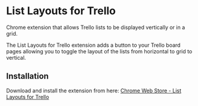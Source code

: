 List Layouts for Trello
=======================

Chrome extension that allows Trello lists to be displayed vertically or in a grid.

The List Layouts for Trello extension adds a button to your Trello board pages allowing you to toggle the layout of the lists from horizontal to grid to vertical.

Installation
------------

Download and install the extension from here: [Chrome Web Store - List Layouts for Trello](https://chrome.google.com/webstore/detail/list-layouts-for-trello/aldklnbenbdgfgfbflalmlddkkndgnlc)
